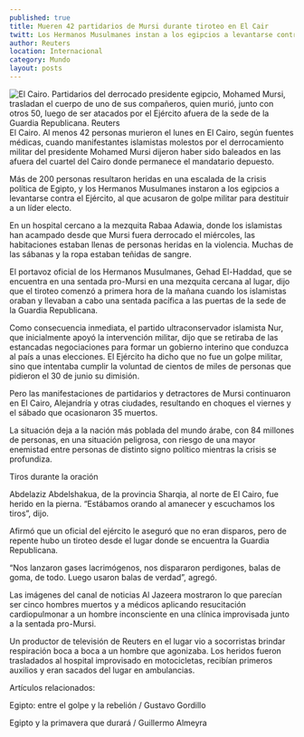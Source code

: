 ```yaml
---
published: true
title: Mueren 42 partidarios de Mursi durante tiroteo en El Cair
twitt: Los Hermanos Musulmanes instan a los egipcios a levantarse contra el Ejército.
author: Reuters
location: Internacional
category: Mundo
layout: posts
---
```


![El Cairo. Partidarios del derrocado presidente egipcio, Mohamed Mursi, trasladan el cuerpo de uno de sus compañeros, quien murió, junto con otros 50, luego de ser atacados por el Ejército afuera de la sede de la Guardia Republicana. Reuters](http://i.imgur.com/8cr2wDHm.jpg)El Cairo. Al menos 42 personas murieron el lunes en El Cairo, según fuentes médicas, cuando manifestantes islamistas molestos por el derrocamiento militar del presidente Mohamed Mursi dijeron haber sido baleados en las afuera del cuartel del Cairo donde permanece el mandatario depuesto.

Más de 200 personas resultaron heridas en una escalada de la crisis política de Egipto, y los Hermanos Musulmanes instaron a los egipcios a levantarse contra el Ejército, al que acusaron de golpe militar para destituir a un líder electo.

En un hospital cercano a la mezquita Rabaa Adawia, donde los islamistas han acampado desde que Mursi fuera derrocado el miércoles, las habitaciones estaban llenas de personas heridas en la violencia. Muchas de las sábanas y la ropa estaban teñidas de sangre.

El portavoz oficial de los Hermanos Musulmanes, Gehad El-Haddad, que se encuentra en una sentada pro-Mursi en una mezquita cercana al lugar, dijo que el tiroteo comenzó a primera hora de la mañana cuando los islamistas oraban y llevaban a cabo una sentada pacífica a las puertas de la sede de la Guardia Republicana.

Como consecuencia inmediata, el partido ultraconservador islamista Nur, que inicialmente apoyó la intervención militar, dijo que se retiraba de las estancadas negociaciones para formar un gobierno interino que conduzca al país a unas elecciones. El Ejército ha dicho que no fue un golpe militar, sino que intentaba cumplir la voluntad de cientos de miles de personas que pidieron el 30 de junio su dimisión.

Pero las manifestaciones de partidarios y detractores de Mursi continuaron en El Cairo, Alejandría y otras ciudades, resultando en choques el viernes y el sábado que ocasionaron 35 muertos.

La situación deja a la nación más poblada del mundo árabe, con 84 millones de personas, en una situación peligrosa, con riesgo de una mayor enemistad entre personas de distinto signo político mientras la crisis se profundiza.

Tiros durante la oración

Abdelaziz Abdelshakua, de la provincia Sharqia, al norte de El Cairo, fue herido en la pierna. “Estábamos orando al amanecer y escuchamos los tiros”, dijo.

Afirmó que un oficial del ejército le aseguró que no eran disparos, pero de repente hubo un tiroteo desde el lugar donde se encuentra la Guardia Republicana.

“Nos lanzaron gases lacrimógenos, nos dispararon perdigones, balas de goma, de todo. Luego usaron balas de verdad”, agregó.

Las imágenes del canal de noticias Al Jazeera mostraron lo que parecían ser cinco hombres muertos y a médicos aplicando resucitación cardiopulmonar a un hombre inconsciente en una clínica improvisada junto a la sentada pro-Mursi.

Un productor de televisión de Reuters en el lugar vio a socorristas brindar respiración boca a boca a un hombre que agonizaba. Los heridos fueron trasladados al hospital improvisado en motocicletas, recibían primeros auxilios y eran sacados del lugar en ambulancias.


Artículos relacionados:

Egipto: entre el golpe y la rebelión / Gustavo Gordillo

Egipto y la primavera que durará / Guillermo Almeyra
